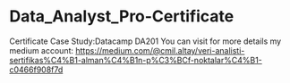 # Data_Analyst_Pro-Certificate
Certificate Case Study:Datacamp DA201
You can visit for more details my medium account: 
https://medium.com/@cmil.altay/veri-analisti-sertifikas%C4%B1-alman%C4%B1n-p%C3%BCf-noktalar%C4%B1-c0466f908f7d
